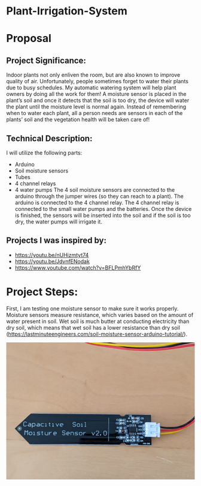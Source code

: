 # Plant-Irrigation-System

# Proposal
## Project Significance:
Indoor plants not only enliven the room, but are also known to improve quality of air. Unfortunately, people sometimes forget to water their plants due 
to busy schedules. My automatic watering system will help plant owners by doing all the work for them! A moisture sensor is placed in the plant’s soil 
and once it detects that the soil is too dry, the device will water the plant until the moisture level is normal again. Instead of remembering when to 
water each plant, all a person needs are sensors in each of the plants’ soil and the vegetation health will be taken care of!

## Technical Description:
I will utilize the following parts:
* Arduino
* Soil moisture sensors
* Tubes
* 4 channel relays
* 4 water pumps
The 4 soil moisture sensors are connected to the arduino through the jumper wires (so they can reach to a plant). The arduino is connected to the 4 channel 
relay. The 4 channel relay is connected to the small water pumps and the batteries. Once the device is finished, the sensors will be inserted into the soil 
and if the soil is too dry, the water pumps will irrigate it.

## Projects I was inspired by:
* https://youtu.be/nUHizmtyt74 
* https://youtu.be/JdvnfENodak
* https://www.youtube.com/watch?v=BFLPmhYbRfY 

# Project Steps:
First, I am testing one moisture sensor to make sure it works properly. 
Moisture sensors measure resistance, which varies based on the amount of water present in soil. Wet soil is much butter at conducting electricity than dry soil,
which means that wet soil has a lower resistance than dry soil (https://lastminuteengineers.com/soil-moisture-sensor-arduino-tutorial/).

![Diagram](Moisture_Sensor.PNG)















































































